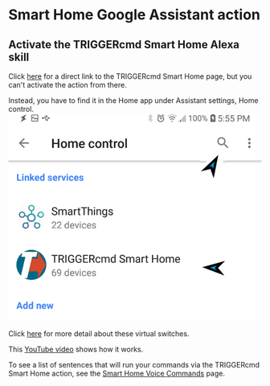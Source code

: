 # Smart Home Google Assistant action

## Activate the **TRIGGERcmd Smart Home** Alexa skill

Click [here](https://assistant.google.com/services/a/uid/0000002be4521c02) for a direct link to the TRIGGERcmd Smart Home page, but you can't activate the action from there.  

Instead, you have to find it in the Home app under Assistant settings, Home control.  
![TRIGGERcmd.com](./es/images/search-for-triggercmd-smart-home.png)

Click [here](./es/SmartHomeSwitches.md) for more detail about these virtual switches.

This [YouTube video](https://youtu.be/jeiV5aySmTw) shows how it works.

To see a list of sentences that will run your commands via the TRIGGERcmd Smart Home action, see the [Smart Home Voice Commands](https://www.triggercmd.com/user/command/shprintlist?ai=Hey%20Google) page.
